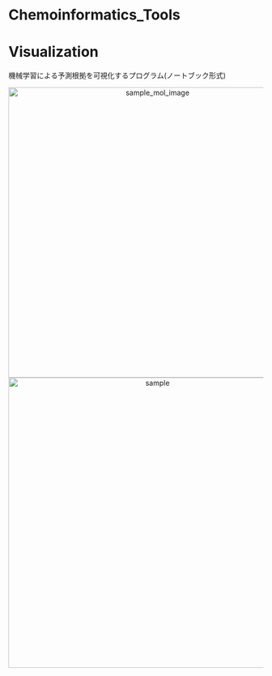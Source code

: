 # Chemoinformatics_Tools

# Visualization
機械学習による予測根拠を可視化するプログラム(ノートブック形式)
<center>
  <img width="573" alt="sample_mol_image" src="https://user-images.githubusercontent.com/39366279/107952061-99dfc780-6fdc-11eb-9240-248b68ad8d2e.png">
  <img width="573" alt="sample" src="https://user-images.githubusercontent.com/39366279/107952447-1e324a80-6fdd-11eb-9b4f-9413b956988c.png">
</center>
